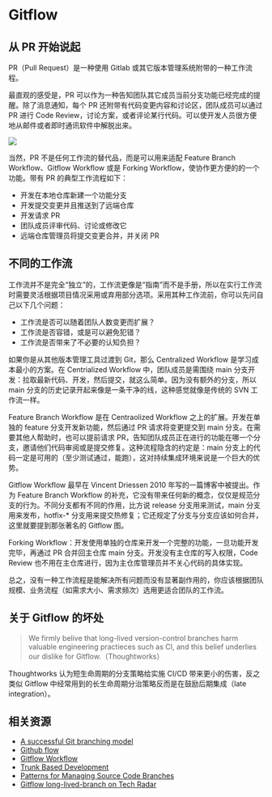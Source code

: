 # Gitflow

## 从 PR 开始说起

PR（Pull Request）是一种使用 Gitlab 或其它版本管理系统附带的一种工作流程。

最直观的感受是，PR 可以作为一种告知团队其它成员当前分支功能已经完成的提醒。除了消息通知，每个 PR 还附带有代码变更内容和讨论区，团队成员可以通过 PR 进行 Code Review，讨论方案，或者评论某行代码。可以使开发人员很方便地从邮件或者即时通讯软件中解脱出来。

![](https://mgear-image.oss-cn-shanghai.aliyuncs.com/image/other/www.atlassian.com_git_tutorials_making-a-pull-request.png)

当然，PR 不是任何工作流的替代品，而是可以用来适配 Feature Branch Workflow、Gitflow Workflow 或是 Forking Workflow，使协作更方便的的一个功能。带有 PR 的典型工作流程如下：

* 开发在本地仓库新建一个功能分支
* 开发提交变更并且推送到了远端仓库
* 开发请求 PR
* 团队成员评审代码、讨论或修改它
* 远端仓库管理员将提交变更合并，并关闭 PR

## 不同的工作流

工作流并不是完全“独立”的，工作流更像是“指南”而不是手册，所以在实行工作流时需要灵活根据项目情况采用或弃用部分选项。采用其种工作流前，你可以先问自己以下几个问题：

* 工作流是否可以随着团队人数变更而扩展？
* 工作流是否容错，或是可以避免犯错？
* 工作流是否带来了不必要的认知负担？

如果你是从其他版本管理工具过渡到 Git，那么 Centralized Workflow 是学习成本最小的方案。在 Centrialized Workflow 中，团队成员是需围绕 main 分支开发：拉取最新代码、开发，然后提交，就这么简单。因为没有额外的分支，所以 main 分支的历史记录开起来像是一条干净的线，这种感觉就像是传统的 SVN 工作流一样。

Feature Branch Workflow 是在 Centraolized Workflow 之上的扩展。开发在单独的 feature 分支开发新功能，然后通过 PR 请求将变更提交到 main 分支。在需要其他人帮助时，也可以提前请求 PR，告知团队成员正在进行的功能在哪一个分支，邀请他们代码审阅或是提交修复。这种流程隐含的约定是：main 分支上的代码一定是可用的（至少测试通过，能跑），这对持续集成环境来说是一个巨大的优势。

Gitflow Workflow 最早在 Vincent Driessen 2010 年写的一篇博客中被提出。作为 Feature Branch Workflow 的补充，它没有带来任何新的概念，仅仅是规范分支的行为。不同分支都有不同的作用，比方说 release 分支用来测试，main 分支用来发布，hotfix-* 分支用来提交热修复；它还规定了分支与分支应该如何合并，这里就要提到那张著名的 Gitflow 图。

Forking Workflow：开发使用单独的仓库来开发一个完整的功能，一旦功能开发完毕，再通过 PR 合并回主仓库 main 分支。开发没有主仓库的写入权限，Code Review 也不用在主仓库进行，因为主仓库管理员并不关心代码的具体实现。

总之，没有一种工作流程是能解决所有问题而没有显著副作用的，你应该根据团队规模、业务流程（如需求大小、需求频次）选用更适合团队的工作流。  

## 关于 Gitflow 的坏处

> We firmly belive that long-lived version-control branches harm valuable engineering practieces such as CI, and this belief underlies our dislike for Gitflow.（Thoughtworks）

Thoughtworks 认为短生命周期的分支策略给实施 CI/CD 带来更小的伤害，反之类似 Gitflow 中经常用到的长生命周期分治策略反而是在鼓励后期集成（late integration）。

## 相关资源

* [A successful Git branching model](https://nvie.com/posts/a-successful-git-branching-model/)
* [Github flow](https://guides.github.com/introduction/flow/)
* [Gitflow Workflow](https://www.atlassian.com/git/tutorials/comparing-workflows/gitflow-workflow)
* [Trunk Based Development](https://trunkbaseddevelopment.com/)
* [Patterns for Managing Source Code Branches](https://martinfowler.com/articles/branching-patterns.html)
* [Gitflow long-lived-branch on Tech Radar](https://www.thoughtworks.com/cn/radar/techniques/long-lived-branches-with-gitflow)
